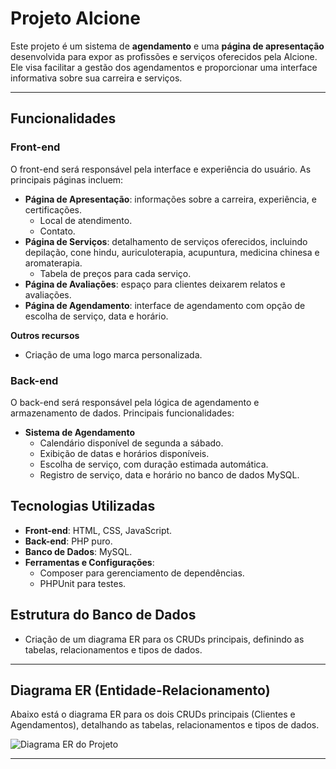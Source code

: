 # Projeto Alcione

Este projeto é um sistema de **agendamento** e uma **página de apresentação** desenvolvida para expor as profissões e serviços oferecidos pela Alcione. Ele visa facilitar a gestão dos agendamentos e proporcionar uma interface informativa sobre sua carreira e serviços.

---

## Funcionalidades

### Front-end
O front-end será responsável pela interface e experiência do usuário. As principais páginas incluem:

- **Página de Apresentação**: informações sobre a carreira, experiência, e certificações.
  - Local de atendimento.
  - Contato.
- **Página de Serviços**: detalhamento de serviços oferecidos, incluindo depilação, cone hindu, auriculoterapia, acupuntura, medicina chinesa e aromaterapia.
  - Tabela de preços para cada serviço.
- **Página de Avaliações**: espaço para clientes deixarem relatos e avaliações.
- **Página de Agendamento**: interface de agendamento com opção de escolha de serviço, data e horário.

**Outros recursos**
- Criação de uma logo marca personalizada.

### Back-end
O back-end será responsável pela lógica de agendamento e armazenamento de dados. Principais funcionalidades:

- **Sistema de Agendamento**
  - Calendário disponível de segunda a sábado.
  - Exibição de datas e horários disponíveis.
  - Escolha de serviço, com duração estimada automática.
  - Registro de serviço, data e horário no banco de dados MySQL.

## Tecnologias Utilizadas

- **Front-end**: HTML, CSS, JavaScript.
- **Back-end**: PHP puro.
- **Banco de Dados**: MySQL.
- **Ferramentas e Configurações**:
  - Composer para gerenciamento de dependências.
  - PHPUnit para testes.

## Estrutura do Banco de Dados

- Criação de um diagrama ER para os CRUDs principais, definindo as tabelas, relacionamentos e tipos de dados.

---

## Diagrama ER (Entidade-Relacionamento)

Abaixo está o diagrama ER para os dois CRUDs principais (Clientes e Agendamentos), detalhando as tabelas, relacionamentos e tipos de dados.

![Diagrama ER do Projeto](assets/DiagramaEr,drawio.png)

---

